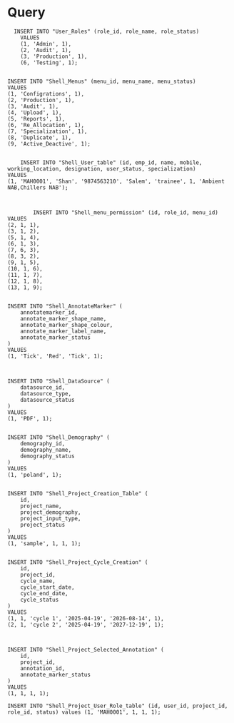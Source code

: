 # Query

    
      INSERT INTO "User_Roles" (role_id, role_name, role_status)
        VALUES
        (1, 'Admin', 1),
        (2, 'Audit', 1),
        (3, 'Production', 1),
        (6, 'Testing', 1);
    
    
    INSERT INTO "Shell_Menus" (menu_id, menu_name, menu_status)
    VALUES
    (1, 'Configrations', 1),
    (2, 'Production', 1),
    (3, 'Audit', 1),
    (4, 'Upload', 1),
    (5, 'Reports', 1),
    (6, 'Re_Allocation', 1),
    (7, 'Specialization', 1),
    (8, 'Duplicate', 1),
    (9, 'Active_Deactive', 1);
    
    
        INSERT INTO "Shell_User_table" (id, emp_id, name, mobile, working_location, designation, user_status, specialization)
    VALUES
    (1, 'MAH0001', 'Shan', '9874563210', 'Salem', 'trainee', 1, 'Ambient NAB,Chillers NAB');
        
        
        
            INSERT INTO "Shell_menu_permission" (id, role_id, menu_id)
    VALUES
    (2, 1, 1),
    (3, 1, 2),
    (5, 1, 4),
    (6, 1, 3),
    (7, 6, 3),
    (8, 3, 2),
    (9, 1, 5),
    (10, 1, 6),
    (11, 1, 7),
    (12, 1, 8),
    (13, 1, 9);
            
            
    INSERT INTO "Shell_AnnotateMarker" (
        annotatemarker_id,
        annotate_marker_shape_name,
        annotate_marker_shape_colour,
        annotate_marker_label_name,
        annotate_marker_status
    )
    VALUES
    (1, 'Tick', 'Red', 'Tick', 1);
    
    
    
    INSERT INTO "Shell_DataSource" (
        datasource_id,
        datasource_type,
        datasource_status
    )
    VALUES
    (1, 'PDF', 1);
    
    
    INSERT INTO "Shell_Demography" (
        demography_id,
        demography_name,
        demography_status
    )
    VALUES
    (1, 'poland', 1);
    
    
    INSERT INTO "Shell_Project_Creation_Table" (
        id,
        project_name,
        project_demography,
        project_input_type,
        project_status
    )
    VALUES
    (1, 'sample', 1, 1, 1);
    
    
    INSERT INTO "Shell_Project_Cycle_Creation" (
        id,
        project_id,
        cycle_name,
        cycle_start_date,
        cycle_end_date,
        cycle_status
    )
    VALUES
    (1, 1, 'cycle 1', '2025-04-19', '2026-08-14', 1),
    (2, 1, 'cycle 2', '2025-04-19', '2027-12-19', 1);
    
    
    
    INSERT INTO "Shell_Project_Selected_Annotation" (
        id,
        project_id,
        annotation_id,
        annotate_marker_status
    )
    VALUES
    (1, 1, 1, 1);
    
    INSERT INTO "Shell_Project_User_Role_table" (id, user_id, project_id, role_id, status) values (1, 'MAH0001', 1, 1, 1);    
